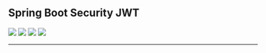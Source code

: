 ## Spring Boot Security JWT

![](https://gitee.com/fanlychie/images/raw/develop/java1.8.svg) 
![](https://gitee.com/fanlychie/images/raw/develop/springboot2.1.6.svg) 
![](https://gitee.com/fanlychie/images/raw/develop/maven3.6.1.svg) 
![](https://gitee.com/fanlychie/images/raw/develop/idea2019.svg) 

---

